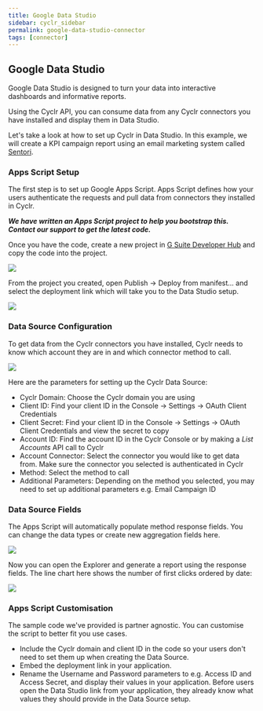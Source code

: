 ```yaml
---
title: Google Data Studio
sidebar: cyclr_sidebar
permalink: google-data-studio-connector
tags: [connector]
---
```


## Google Data Studio

Google Data Studio is designed to turn your data into interactive dashboards and informative reports.

Using the Cyclr API, you can consume data from any Cyclr connectors you have installed and display them in Data Studio.

Let's take a look at how to set up Cyclr in Data Studio. In this example, we will create a KPI campaign report using an email marketing system called [Sentori](http://sentoriapp.com/).

### Apps Script Setup

The first step is to set up Google Apps Script. Apps Script defines how your users authenticate the requests and pull data from connectors they installed in Cyclr.

**_We have written an Apps Script project to help you bootstrap this. Contact our support to get the latest code._**

Once you have the code, create a new project in [G Suite Developer Hub](https://script.google.com/home) and copy the code into the project.

![](../images/google-data-studio/apps-script.png)

From the project you created, open Publish -> Deploy from manifest... and select the deployment link which will take you to the Data Studio setup.

![](../images/google-data-studio/apps-script-deployment.png)

### Data Source Configuration

To get data from the Cyclr connectors you have installed, Cyclr needs to know which account they are in and which connector method to call.

![](../images/google-data-studio/data-sources.png)

Here are the parameters for setting up the Cyclr Data Source:

- Cyclr Domain: Choose the Cyclr domain you are using
- Client ID: Find your client ID in the Console -> Settings -> OAuth Client Credentials
- Client Secret: Find your client ID in the Console -> Settings -> OAuth Client Credentials and view the secret to copy
- Account ID: Find the account ID in the Cyclr Console or by making a *List Accounts* API call to Cyclr
- Account Connector: Select the connector you would like to get data from. Make sure the connector you selected is authenticated in Cyclr
- Method: Select the method to call
- Additional Parameters: Depending on the method you selected, you may need to set up additional parameters e.g. Email Campaign ID

### Data Source Fields

The Apps Script will automatically populate method response fields. You can change the data types or create new aggregation fields here.

![](../images/google-data-studio/data-sources-fields.png)

Now you can open the Explorer and generate a report using the response fields. The line chart here shows the number of first clicks ordered by date:

![](../images/google-data-studio/explorer.png)

### Apps Script Customisation

The sample code we've provided is partner agnostic. You can customise the script to better fit you use cases.

- Include the Cyclr domain and client ID in the code so your users don't need to set them up when creating the Data Source.
- Embed the deployment link in your application.
- Rename the Username and Password parameters to e.g. Access ID and Access Secret, and display their values in your application. Before users open the Data Studio link from your application, they already know what values they should provide in the Data Source setup.
